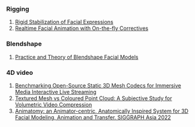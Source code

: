 ### Rigging
1. [Rigid Stabilization of Facial Expressions](https://studios.disneyresearch.com/2014/07/27/rigid-stabilization-of-facial-expressions/#:~:text=In%20order%20to%20extract%20true,and%20error%2Dprone%20manual%20process.)
2. [Realtime Facial Animation with On-the-fly Correctives](https://www.hao-li.com/Hao_Li/Hao_Li_-_publications_%5bRealtime_Facial_Animation_with_On-the-fly_Correctives%5d.html)

### Blendshape
1. [Practice and Theory of Blendshape Facial Models](https://diglib.eg.org/bitstream/handle/10.2312/egst.20141042.199-218/199-218.pdf?sequence=1&isAllowed=y)

### 4D video

1. [Benchmarking Open-Source Static 3D Mesh
Codecs for Immersive Media Interactive Live
Streaming](http://vcl.iti.gr/vclNew/wp-content/uploads/2019/02/benchmarking_open_source_static.pdf)
2. [Textured Mesh vs Coloured Point Cloud: A Subjective Study for Volumetric Video Compression](https://ieeexplore.ieee.org/document/9123137)
3. [Animatomy: an Animator-centric, Anatomically Inspired System for 3D Facial Modeling, Animation and Transfer. SIGGRAPH Asia 2022](https://www.dgp.toronto.edu/projects/animatomy/)
